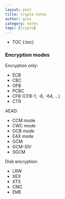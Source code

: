 ```yaml
---
layout: post
title: Crypto notes
author: gros
category: notes
tags: [crypto]
---
```


* TOC
{:toc}


### Encryption modes

Encryption only:

  * ECB
  * CBC
  * OFB
  * PCBC
  * CFB (CFB-1, -8, -64, ...)
  * CTR

AEAD:

  * CCM mode
  * CWC mode
  * OCB mode
  * EAX mode
  * GCM
  * GCM-SIV
  * SGCM

Disk encryption:
    
  * LRW
  * XEX
  * XTS
  * CMC
  * EME